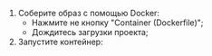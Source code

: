 1. Соберите образ с помощью Docker:
   - Нажмите не кнопку "Container (Dockerfile)";
   - Дождитесь загрузки проекта;
2. Запустите контейнер:
